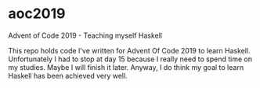 # aoc2019
Advent of Code 2019 - Teaching myself Haskell

This repo holds code I've written for Advent Of Code 2019 to learn Haskell.
Unfortunately I had to stop at day 15 because I really need to spend time on my studies. Maybe I will finish it later. 
Anyway, I do think my goal to learn Haskell has been achieved very well. 

